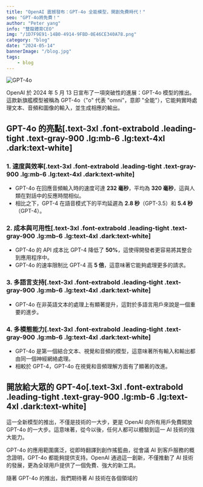 ```yaml
---
title: "OpenAI 震撼發布：GPT-4o 全能模型，開創免費時代！"
seo: "GPT-4o將免費！"
author: "Peter yang"
info: "雙龍體育CEO"
img: "/1D7F9E91-14B0-4914-9FBD-0E46CE340A78.png"
category: "blog"
date: "2024-05-14"
bannerImage: "/blog.jpg"
tags:
    - blog
---
```



![GPT-4o](http://ts1.mm.bing.net/th?id=OIP.GURnZicaENMLYBMZN9k1LwHaFS&pid=15.1)

OpenAI 於 2024 年 5 月 13 日宣布了一項突破性的進展：GPT-4o 模型的推出。這款新旗艦模型被稱為 GPT-4o（"o" 代表 "omni"，意即 "全能"），它能夠實時處理文本、音頻和圖像的輸入，並生成相應的輸出。

## GPT-4o 的亮點[.text-3xl .font-extrabold .leading-tight .text-gray-900 .lg:mb-6 .lg:text-4xl .dark:text-white]

### 1. 速度與效率[.text-3xl .font-extrabold .leading-tight .text-gray-900 .lg:mb-6 .lg:text-4xl .dark:text-white]

- GPT-4o 在回應音頻輸入時的速度可達 **232 毫秒**，平均為 **320 毫秒**，這與人類在對話中的反應時間相似。
- 相比之下，GPT-4 在語音模式下的平均延遲為 **2.8 秒**（GPT-3.5）和 **5.4 秒**（GPT-4）。

### 2. 成本與可用性[.text-3xl .font-extrabold .leading-tight .text-gray-900 .lg:mb-6 .lg:text-4xl .dark:text-white]

- GPT-4o 的 API 成本比 GPT-4 降低了 **50%**，這使得開發者更容易將其整合到應用程序中。
- GPT-4o 的速率限制比 GPT-4 高 **5 倍**，這意味著它能夠處理更多的請求。

### 3. 多語言支持[.text-3xl .font-extrabold .leading-tight .text-gray-900 .lg:mb-6 .lg:text-4xl .dark:text-white]

- GPT-4o 在非英語文本的處理上有顯著提升，這對於多語言用戶來說是一個重要的進步。

### 4. 多模態能力[.text-3xl .font-extrabold .leading-tight .text-gray-900 .lg:mb-6 .lg:text-4xl .dark:text-white]

- GPT-4o 是第一個結合文本、視覺和音頻的模型，這意味著所有輸入和輸出都由同一個神經網絡處理。
- 相較於 GPT-4，GPT-4o 在視覺和音頻理解方面有了顯著的改進。

## 開放給大眾的 GPT-4o[.text-3xl .font-extrabold .leading-tight .text-gray-900 .lg:mb-6 .lg:text-4xl .dark:text-white]

這一全新模型的推出，不僅是技術的一大步，更是 OpenAI 向所有用戶免費開放 GPT-4o 的一大步。這意味著，從今以後，任何人都可以體驗到這一 AI 技術的強大能力。

GPT-4o 的應用範圍廣泛，從即時翻譯到創作搖籃曲，從會議 AI 到客戶服務的概念證明，GPT-4o 都能夠提供支持。OpenAI 通過這一創新，不僅推動了 AI 技術的發展，更為全球用戶提供了一個免費、強大的新工具。

隨著 GPT-4o 的推出，我們期待著 AI 技術在各個領域的